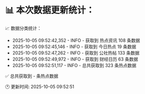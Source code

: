 📊 本次数据更新统计：
==========================

📈 数据分类统计：
- 2025-10-05 09:52:42,352 - INFO - 获取到 热点资讯 108 条数据
- 2025-10-05 09:52:45,146 - INFO - 获取到 今日热点 19 条数据
- 2025-10-05 09:52:47,262 - INFO - 获取到 公社热帖 133 条数据
- 2025-10-05 09:52:49,972 - INFO - 获取到 财经日历 63 条数据
- 2025-10-05 09:52:51,117 - INFO - 总共获取到 323 条热点数据

✅ 总共获取到 - 条热点数据

🕐 更新时间: 2025-10-05 09:52:51
